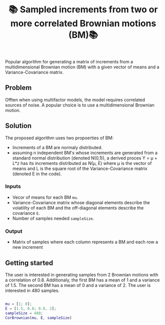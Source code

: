 <h1 align="center" style="border-botom: none">
  <b>📚 Sampled increments from two or more correlated Brownian motions (BM)📚
  </b>
</h1>

</br>

Popular algorithm for generating a matrix of increments from a multidimensional Brownian motion (BM) with a given vector of means and a Variance-Covariance matrix.

## Problem

Offten when using multifactor models, the model requires correlated sources of noise. A popular choice is to use a multidimensional Brownian motion.

## Solution

The proposed algorithm uses two propoerties of BM:
-  Increments of a BM are normaly distributed.
-  assuming n independent BM's whose increments are generated from a standard normal distribution (denoted N(0,1)), a derived proces 
Y = μ + L\*z has its increments distributed as N(μ, E) where μ is the vector of means and L is the square root of the Variance-Covariance matrix (denoted E in the code).

### Inputs

- Vecor of means for each BM `mu`.
- Variance-Covariance matrix whose diagonal elements describe the volatility of each BM and the off-diagonal elements describe the covariance `E`.
- Number of samples needed `sampleSize`.

### Output

- Matrix of samples where each column represents a BM and each row a new increment

## Getting started

The user is interested in generating samples from 2 Brownian motions with a correlation of 0.8. Additionaly, the first BM has a mean of 1 and a variance of 1.5. The second BM has a mean of 0 and a variance of 2. The user is interested in 480 samples.

```matlab

mu = [1; 0];
E = [1.5, 0.8; 0.8, 2];
sampleSize = 480;
CorBrownian(mu, E, sampleSize)
```
